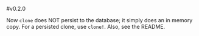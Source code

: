 #v0.2.0 

Now `clone` does NOT persist to the database; it simply does an in memory copy. For a persisted clone, use `clone!`. Also, see the README.
